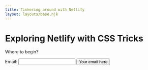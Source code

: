 ```yaml
---
title: Tinkering around with Netlify
layout: layouts/base.njk
---
```


# Exploring Netlify with CSS Tricks

Where to begin?

<form netlify action='' method="GET">
<label>Email: </label>
<input type="email" id="email"  name="email" />
<input type="submit" value="Your email here"/>
</form>